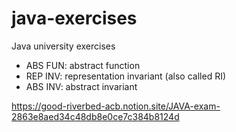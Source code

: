 # java-exercises

Java university exercises

   * ABS FUN: abstract function
   * REP INV: representation invariant (also called RI)
   * ABS INV: abstract invariant
   
https://good-riverbed-acb.notion.site/JAVA-exam-2863e8aed34c48db8e0ce7c384b8124d
